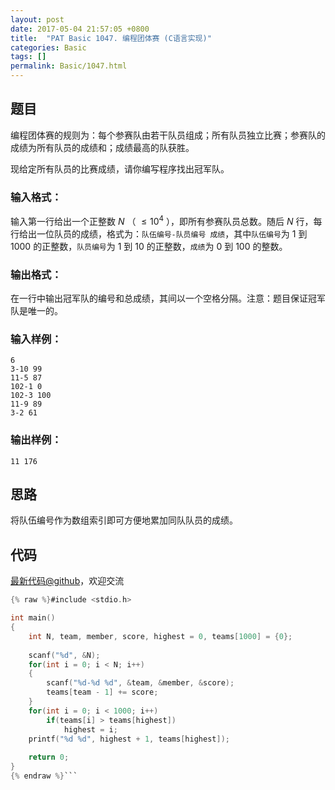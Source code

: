 ```yaml
---
layout: post
date: 2017-05-04 21:57:05 +0800
title:  "PAT Basic 1047. 编程团体赛 (C语言实现)"
categories: Basic
tags: []
permalink: Basic/1047.html
---
```


## 题目

编程团体赛的规则为：每个参赛队由若干队员组成；所有队员独立比赛；参赛队的成绩为所有队员的成绩和；成绩最高的队获胜。

现给定所有队员的比赛成绩，请你编写程序找出冠军队。

### 输入格式：

输入第一行给出一个正整数 $N$ （ $\le 10^4$ ），即所有参赛队员总数。随后 $N$ 行，每行给出一位队员的成绩，格式为：`队伍编号-队员编号
成绩`，其中`队伍编号`为 1 到 1000 的正整数，`队员编号`为 1 到 10 的正整数，`成绩`为 0 到 100 的整数。

### 输出格式：

在一行中输出冠军队的编号和总成绩，其间以一个空格分隔。注意：题目保证冠军队是唯一的。

### 输入样例：

    
    
    6
    3-10 99
    11-5 87
    102-1 0
    102-3 100
    11-9 89
    3-2 61
    

### 输出样例：

    
    
    11 176
    



## 思路

将队伍编号作为数组索引即可方便地累加同队队员的成绩。

## 代码

[最新代码@github](https://github.com/OliverLew/PAT/blob/master/PATBasic/1047.c)，欢迎交流
```c
{% raw %}#include <stdio.h>

int main()
{
    int N, team, member, score, highest = 0, teams[1000] = {0};
    
    scanf("%d", &N);
    for(int i = 0; i < N; i++)
    {
        scanf("%d-%d %d", &team, &member, &score);
        teams[team - 1] += score;
    }
    for(int i = 0; i < 1000; i++)
        if(teams[i] > teams[highest])
            highest = i;
    printf("%d %d", highest + 1, teams[highest]);
    
    return 0;
}
{% endraw %}```